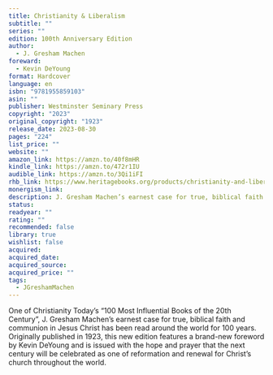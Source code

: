 ```yaml
---
title: Christianity & Liberalism
subtitle: ""
series: ""
edition: 100th Anniversary Edition
author:
  - J. Gresham Machen
foreward:
  - Kevin DeYoung
format: Hardcover
language: en
isbn: "9781955859103"
asin: ""
publisher: Westminster Seminary Press
copyright: "2023"
original_copyright: "1923"
release_date: 2023-08-30
pages: "224"
list_price: ""
website: ""
amazon_link: https://amzn.to/40f8mHR
kindle_link: https://amzn.to/472r1IU
audible_link: https://amzn.to/3Qi1iFI
rhb_link: https://www.heritagebooks.org/products/christianity-and-liberalism-100th-anniversary-edition-machen.html
monergism_link: 
description: J. Gresham Machen’s earnest case for true, biblical faith and communion in Jesus Christ has been read around the world for 100 years. Originally published in 1923, this new edition features a brand-new foreword by Kevin DeYoung and is issued with the hope and prayer that the next century will be celebrated as one of reformation and renewal for Christ’s church throughout the world.
status: 
readyear: ""
rating: ""
recommended: false
library: true
wishlist: false
acquired: 
acquired_date: 
acquired_source: 
acquired_price: ""
tags:
  - JGreshamMachen
---
```

One of Christianity Today’s “100 Most Influential Books of the 20th Century”, J. Gresham Machen’s earnest case for true, biblical faith and communion in Jesus Christ has been read around the world for 100 years. Originally published in 1923, this new edition features a brand-new foreword by Kevin DeYoung and is issued with the hope and prayer that the next century will be celebrated as one of reformation and renewal for Christ’s church throughout the world.